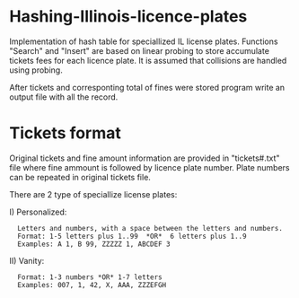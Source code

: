 # Hashing-Illinois-licence-plates

Implementation of hash table for speciallized IL license plates.
Functions "Search" and  "Insert" are based on linear probing to store accumulate tickets fees for each licence plate. 
It is assumed that collisions are handled using probing.

After tickets and corresponting total of fines were stored program write an output file
with all the record. 

# Tickets format

Original tickets and fine amount information are provided in "tickets#.txt" file where
fine ammount is followed by licence plate number. 
Plate numbers can be repeated in original tickets file.

There are 2 type of speciallize license plates: 

  I) Personalized:
 
      Letters and numbers, with a space between the letters and numbers.  
      Format: 1-5 letters plus 1..99  *OR*  6 letters plus 1..9
      Examples: A 1, B 99, ZZZZZ 1, ABCDEF 3

  II) Vanity:
      
      Format: 1-3 numbers *OR* 1-7 letters
      Examples: 007, 1, 42, X, AAA, ZZZEFGH
      

